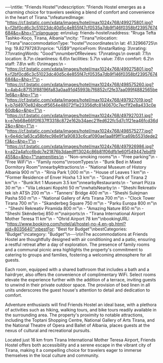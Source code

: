 ---\ntitle: "Friends Hostel"\ndescription: "Friends Hostel emerges as a charming choice for travelers seeking a blend of comfort and convenience in the heart of Tirana."\nfeaturedImage: "https://cf.bstatic.com/xdata/images/hotel/max1024x768/499275801.jpg?k=f2bf0cd6c3c51023dc40d5c4e855f47cf0535a7db9f146f0358bf23957674684&o=&hp=1"\nlanguage: en\nslug: friends-hostel\naddress: "Rruga Tefta Tashko-Koço, Tirana, Albania"\ncity: "Tirana"\nlocation: "Tirana"\naccommodationType: "hostel"\ncoordinates:\n  lat: 41.32966725\n  lng: 19.82797283\nprice: "US$9"\npriceFrom: 9\nstarRating: 3\nrating: 7.1\nratingWords: "Good"\nnumberOfReviews: 17\nratings:\n  overall: 7.1\n  location: 8.7\n  cleanliness: 6.6\n  facilities: 5.7\n  value: 7.6\n  comfort: 6.2\n  staff: 7.8\n  wifi: 0\nimages:\n  - "https://cf.bstatic.com/xdata/images/hotel/max1024x768/499275801.jpg?k=f2bf0cd6c3c51023dc40d5c4e855f47cf0535a7db9f146f0358bf23957674684&o=&hp=1"\n  - "https://cf.bstatic.com/xdata/images/hotel/max1024x768/498575260.jpg?k=4ab4c87153f88196fa83a0aa91d45993b7f6852cf2fe37aa099f4882565be1e6&o=&hp=1"\n  - "https://cf.bstatic.com/xdata/images/hotel/max1024x768/497927019.jpg?k=b7d4970e824bcdf5654e48072f1e23356dfc8140670c7ecf1f2e8a433c0e60db&o=&hp=1"\n  - "https://cf.bstatic.com/xdata/images/hotel/max1024x768/497927031.jpg?k=e7eb68e66f0f637ff3318c872e162b34aec21fed622fc5d7c1f21ea46fcd36d2&o=&hp=1"\n  - "https://cf.bstatic.com/xdata/images/hotel/max1024x768/498575277.jpg?k=6e4dc1a63ca58bfec98e9f1a90833c6caf090ae1aa8f9ff1ca69b5531dede2f3&o=&hp=1"\n  - "https://cf.bstatic.com/xdata/images/hotel/max1024x768/497926986.jpg?k=a22a4afcc6bdc7e21876b3daedff13024c86b81f06dfb1e60f549447ebdf9455&o=&hp=1"\namenities:\n  - "Non-smoking rooms"\n  - "Free parking"\n  - "Free WiFi"\n  - "Family rooms"\nroomTypes:\n  - "Bunk Bed in Mixed Dormitory Room"\nnearbyAttractions:\n  - "National Museum of History Albania 900 m"\n  - "Rinia Park 1,000 m"\n  - "House of Leaves 1 km"\n  - "Former Residence of Enver Hoxha 1.3 km"\n  - "Grand Park of Tirana 2 km"\n  - "Bunk'Art 1 Museum 3.5 km"\nnearbyRestaurants:\n  - "smart Pizza 30 m"\n  - "Vila Leksani Kopshti 50 m"\nwhatsNearby:\n  - "Sheshi Rekreativ tek ish ATSh 200 m"\n  - "Tanners' Bridge 400 m"\n  - "Sheshi Sulejman Pasha 550 m"\n  - "National Gallery of Arts Tirana 700 m"\n  - "Clock Tower Tirana 700 m"\n  - "Skanderbeg Square 750 m"\n  - "Parku Europa 800 m"\n  - "Sheshi Rekreativ Piramida 800 m"\n  - "Amazing Nature 850 m"\n  - "Sheshi Skënderbej 850 m"\nairports:\n  - "Tirana International Airport Mother Teresa 11 km"\n  - "Ohrid Airport 78 km"\nbookingURL: "https://www.booking.com/hotel/al/hostel-no-4.en-gb.html?aid=8035640"\nbestFor: "Best for Budget"\nbestCategories: "Budget"\ncategory: "Budget"\n---\n\nThe accommodations at Friends Hostel are thoughtfully designed with air conditioning and a patio, ensuring a restful retreat after a day of exploration. The presence of family rooms and a communal picnic area highlights the property's commitment to catering to groups and families, fostering a welcoming atmosphere for all guests.

Each room, equipped with a shared bathroom that includes a bath and a hairdryer, also offers the convenience of complimentary WiFi. Select rooms elevate the experience further with the addition of a terrace, inviting guests to unwind in their private outdoor space. The provision of bed linen in all units underscores the guest house's attention to detail and dedication to comfort.

Adventure enthusiasts will find Friends Hostel an ideal base, with a plethora of activities such as hiking, walking tours, and bike tours readily available in the surrounding area. The property's proximity to notable attractions, including the Toptani Shopping Centre, National Gallery of Arts Tirana, and the National Theatre of Opera and Ballet of Albania, places guests at the nexus of cultural and recreational pursuits.

Located just 16 km from Tirana International Mother Teresa Airport, Friends Hostel offers both accessibility and a serene escape in the vibrant city of Tirana, making it a compelling choice for travelers eager to immerse themselves in the local culture and community.